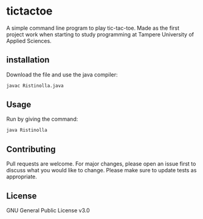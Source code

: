 # tictactoe

A simple command line program to play tic-tac-toe. Made as the first project work when starting to study programming at Tampere University of Applied Sciences.

## installation

Download the file and use the java compiler:

```bash
javac Ristinolla.java
```


## Usage

Run by giving the command:


```bash
java Ristinolla
```

## Contributing

Pull requests are welcome. For major changes, please open an issue first to discuss what you would like to change.
Please make sure to update tests as appropriate.


## License
GNU General Public License v3.0
